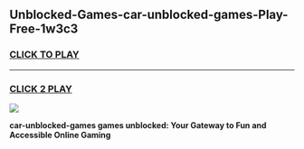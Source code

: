 
## Unblocked-Games-car-unblocked-games-Play-Free-1w3c3
<h3>
<a href="https://premium76.site?title=car-unblocked-games&ref=18A">CLICK TO PLAY</a></h3>
<hr>

<h3>
<a href="https://premium76.site?title=car-unblocked-games&ref=18A">CLICK 2 PLAY</a>
  
</h3>

<a href="https://premium76.site?title=car-unblocked-games&ref=18A"><img src="https://clearcache.store/games.png"></a>


**car-unblocked-games games unblocked: Your Gateway to Fun and Accessible Online Gaming**
